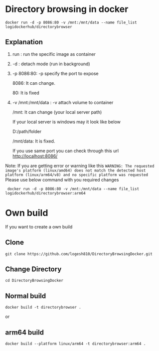 # Directory browsing in docker


```
docker run -d -p 8086:80 -v /mnt:/mnt/data --name file_list logidockerhub/directorybrowser
 ```

## Explanation
1. run : run the specific image as container
2. -d :  detach mode (run in background)
3. -p 8086:80: -p specify the port to expose

    8086: It can change.

    80: It is fixed
4. -v /mnt:/mnt/data : -v attach volume to container

    /mnt: It can change (your local server path)

    If your local server is windows may it look like below
    
    D:/path/folder

    /mnt/data: It is fixed.

    If you use same port you can check through this url [http://localhost:8086/](http://localhost:8086/)


Note: If you are getting error or warning like this `WARNING: The requested image's platform (linux/amd64) does not match the detected host platform (linux/arm64/v8) and no specific platform was requested` Please use below command with you required changes


```
 docker run -d -p 8086:80 -v /mnt:/mnt/data --name file_list logidockerhub/directorybrowser:arm64
```


# Own build
If you want to create a own build
## Clone 

```
git clone https://github.com/logesh810/DirectoryBrowsingDocker.git
```
## Change Directory
```
cd DirectoryBrowsingDocker
```
## Normal build
```
docker build -t directorybrowser .
```
or
## arm64 build
```
docker build --platform linux/arm64 -t directorybrowser:arm64 .
```

